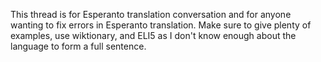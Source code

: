 This thread is for Esperanto translation conversation and for anyone wanting to fix errors in Esperanto translation. Make sure to give plenty of examples, use wiktionary, and ELI5 as I don't know enough about the language to form a full sentence.
